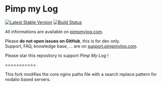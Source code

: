 Pimp my Log 
===========

[![Latest Stable Version](https://poser.pugx.org/potsky/pimp-my-log/v/stable.svg)](https://packagist.org/packages/potsky/pimp-my-log) [![Build Status](https://travis-ci.org/potsky/PimpMyLog.svg)](https://travis-ci.org/potsky/PimpMyLog)

All informations are available on [pimpmylog.com](http://pimpmylog.com).

Please **do not open issues on GitHub**, this is for dev only.  
Support, FAQ, knowledge base, ... are on [support.pimpmylog.com](http://support.pimpmylog.com).

Please star this repository to support *Pimp My Log* !

===========

This fork modifies the core nginx paths file with a search replace pattern for nodalio based servers.
